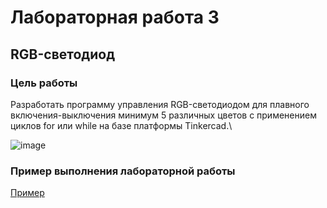 # Лабораторная работа 3
## RGB-светодиод

### Цель работы
Разработать программу управления RGB-светодиодом для плавного включения-выключения минимум 5 различных цветов с применением циклов for или while на базе платформы Tinkercad.\

![image](https://github.com/belvasevg/Programming-of-microcontrollers-SUAI-/assets/62217397/b4881103-7df1-45e7-b04d-dfd457e24633)

### Пример выполнения лабораторной работы
[Пример](https://www.tinkercad.com/things/lEeIznQHty7-laboratornaya-3-rgb-svetodiod/editel?sharecode=H_uS2JQ_oGZ_P8LoNOPl7_K0LqNJJYSsbZi908dqIPE/ "ссылка на платформу Tinkercad")
